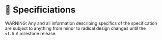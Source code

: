 󱚊 Specificiations
=================

WARNING: Any and all information describing specifics of the specification are subject to anything from minor to
radical design changes until the `v1.0.0` milestone release.

